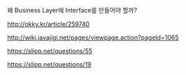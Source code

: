 왜 Business Layer에 Interface를 만들어야 할까?





http://okky.kr/article/259740

http://wiki.javajigi.net/pages/viewpage.action?pageId=1065

https://slipp.net/questions/55


https://slipp.net/questions/19

